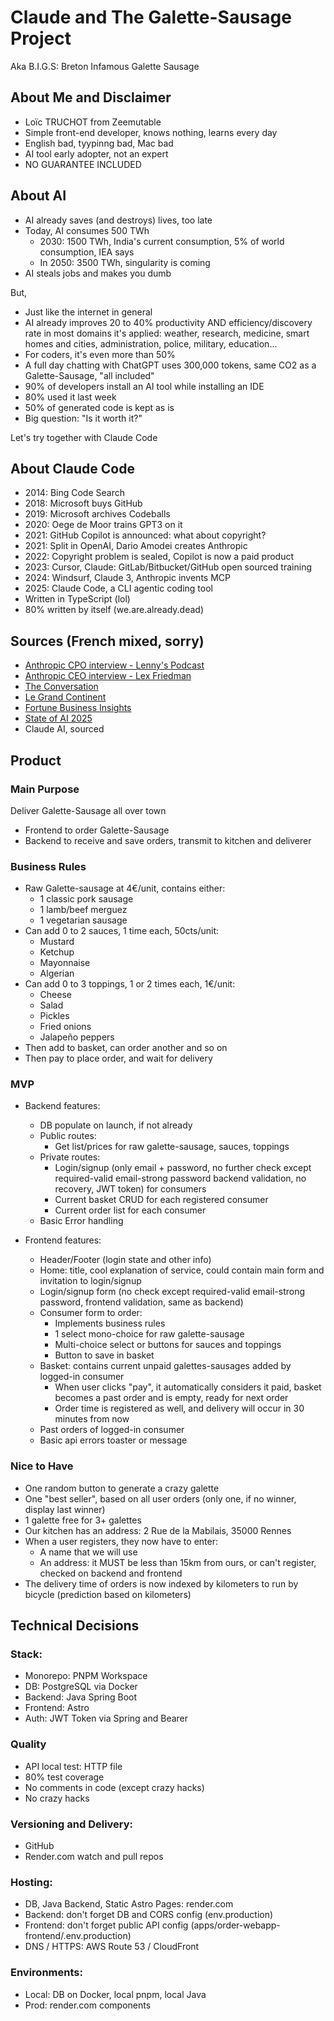 # Claude and The Galette-Sausage Project

Aka B.I.G.S: Breton Infamous Galette Sausage

## About Me and Disclaimer
- Loïc TRUCHOT from Zeemutable
- Simple front-end developer, knows nothing, learns every day
- English bad, tyypinng bad, Mac bad
- AI tool early adopter, not an expert
- NO GUARANTEE INCLUDED

## About AI
- AI already saves (and destroys) lives, too late
- Today, AI consumes 500 TWh
  - 2030: 1500 TWh, India's current consumption, 5% of world consumption, IEA says
  - In 2050: 3500 TWh, singularity is coming
- AI steals jobs and makes you dumb

But,
- Just like the internet in general
- AI already improves 20 to 40% productivity AND efficiency/discovery rate in most domains it's applied: weather, research, medicine, smart homes and cities, administration, police, military, education...
- For coders, it's even more than 50%
- A full day chatting with ChatGPT uses 300,000 tokens, same CO2 as a Galette-Sausage, "all included"
- 90% of developers install an AI tool while installing an IDE
- 80% used it last week
- 50% of generated code is kept as is
- Big question: "Is it worth it?"

Let's try together with Claude Code

## About Claude Code
- 2014: Bing Code Search
- 2018: Microsoft buys GitHub
- 2019: Microsoft archives Codeballs
- 2020: Oege de Moor trains GPT3 on it
- 2021: GitHub Copilot is announced: what about copyright?
- 2021: Split in OpenAI, Dario Amodei creates Anthropic
- 2022: Copyright problem is sealed, Copilot is now a paid product
- 2023: Cursor, Claude: GitLab/Bitbucket/GitHub open sourced training
- 2024: Windsurf, Claude 3, Anthropic invents MCP
- 2025: Claude Code, a CLI agentic coding tool
- Written in TypeScript (lol)
- 80% written by itself (we.are.already.dead)

## Sources (French mixed, sorry)

- [Anthropic CPO interview - Lenny's Podcast](https://www.lennysnewsletter.com/p/anthropics-cpo-heres-what-comes-next)
- [Anthropic CEO interview - Lex Friedman](https://www.youtube.com/watch?v=ugvHCXCOmm4)
- [The Conversation](https://app.theconversation.fr/deeplink/article?article_id=260218&type=article)
- [Le Grand Continent](https://legrandcontinent.eu/fr/2024/07/13/lia-fait-exploser-la-consommation-denergie/)
- [Fortune Business Insights](https://www.fortunebusinessinsights.com/industry-reports/artificial-intelligence-market-100114)
- [State of AI 2025](https://www.qodo.ai/reports/state-of-ai-code-quality/)
- Claude AI, sourced

## Product

### Main Purpose

Deliver Galette-Sausage all over town
- Frontend to order Galette-Sausage
- Backend to receive and save orders, transmit to kitchen and deliverer

### Business Rules
- Raw Galette-sausage at 4€/unit, contains either:
  - 1 classic pork sausage
  - 1 lamb/beef merguez
  - 1 vegetarian sausage
- Can add 0 to 2 sauces, 1 time each, 50cts/unit:
  - Mustard
  - Ketchup
  - Mayonnaise
  - Algerian
- Can add 0 to 3 toppings, 1 or 2 times each, 1€/unit:
  - Cheese
  - Salad
  - Pickles
  - Fried onions
  - Jalapeño peppers
- Then add to basket, can order another and so on
- Then pay to place order, and wait for delivery

### MVP

- Backend features:
  - DB populate on launch, if not already
  - Public routes:
    - Get list/prices for raw galette-sausage, sauces, toppings
  - Private routes:
    - Login/signup (only email + password, no further check except required-valid email-strong password backend validation, no recovery, JWT token) for consumers
    - Current basket CRUD for each registered consumer
    - Current order list for each consumer
  - Basic Error handling
    
- Frontend features:
  - Header/Footer (login state and other info)
  - Home: title, cool explanation of service, could contain main form and invitation to login/signup
  - Login/signup form (no check except required-valid email-strong password, frontend validation, same as backend)
  - Consumer form to order:
    - Implements business rules
    - 1 select mono-choice for raw galette-sausage
    - Multi-choice select or buttons for sauces and toppings
    - Button to save in basket
  - Basket: contains current unpaid galettes-sausages added by logged-in consumer
    - When user clicks "pay", it automatically considers it paid, basket becomes a past order and is empty, ready for next order
    - Order time is registered as well, and delivery will occur in 30 minutes from now
  - Past orders of logged-in consumer
  - Basic api errors toaster or message

### Nice to Have
- One random button to generate a crazy galette
- One "best seller", based on all user orders (only one, if no winner, display last winner)
- 1 galette free for 3+ galettes
- Our kitchen has an address: 2 Rue de la Mabilais, 35000 Rennes
- When a user registers, they now have to enter:
  - A name that we will use
  - An address: it MUST be less than 15km from ours, or can't register, checked on backend and frontend
- The delivery time of orders is now indexed by kilometers to run by bicycle (prediction based on kilometers)

## Technical Decisions

### Stack:
- Monorepo: PNPM Workspace
- DB: PostgreSQL via Docker
- Backend: Java Spring Boot
- Frontend: Astro
- Auth: JWT Token via Spring and Bearer

### Quality
- API local test: HTTP file
- 80% test coverage
- No comments in code (except crazy hacks)
- No crazy hacks

### Versioning and Delivery:
- GitHub
- Render.com watch and pull repos

### Hosting:
- DB, Java Backend, Static Astro Pages: render.com
- Backend: don't forget DB and CORS config (env.production)
- Frontend: don't forget public API config (apps/order-webapp-frontend/.env.production)
- DNS / HTTPS: AWS Route 53 / CloudFront 

### Environments:
- Local: DB on Docker, local pnpm, local Java
- Prod: render.com components



